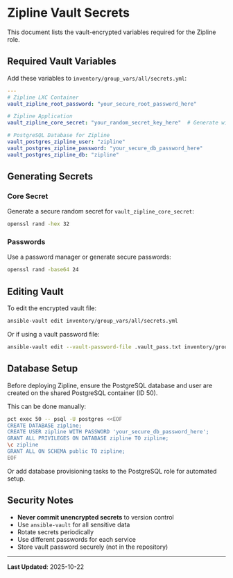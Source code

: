 # Zipline Vault Secrets

This document lists the vault-encrypted variables required for the Zipline role.

## Required Vault Variables

Add these variables to `inventory/group_vars/all/secrets.yml`:

```yaml
---
# Zipline LXC Container
vault_zipline_root_password: "your_secure_root_password_here"

# Zipline Application
vault_zipline_core_secret: "your_random_secret_key_here"  # Generate with: openssl rand -hex 32

# PostgreSQL Database for Zipline
vault_postgres_zipline_user: "zipline"
vault_postgres_zipline_password: "your_secure_db_password_here"
vault_postgres_zipline_db: "zipline"
```

## Generating Secrets

### Core Secret
Generate a secure random secret for `vault_zipline_core_secret`:
```bash
openssl rand -hex 32
```

### Passwords
Use a password manager or generate secure passwords:
```bash
openssl rand -base64 24
```

## Editing Vault

To edit the encrypted vault file:
```bash
ansible-vault edit inventory/group_vars/all/secrets.yml
```

Or if using a vault password file:
```bash
ansible-vault edit --vault-password-file .vault_pass.txt inventory/group_vars/all/secrets.yml
```

## Database Setup

Before deploying Zipline, ensure the PostgreSQL database and user are created on the shared PostgreSQL container (ID 50).

This can be done manually:
```bash
pct exec 50 -- psql -U postgres <<EOF
CREATE DATABASE zipline;
CREATE USER zipline WITH PASSWORD 'your_secure_db_password_here';
GRANT ALL PRIVILEGES ON DATABASE zipline TO zipline;
\c zipline
GRANT ALL ON SCHEMA public TO zipline;
EOF
```

Or add database provisioning tasks to the PostgreSQL role for automated setup.

## Security Notes

- **Never commit unencrypted secrets** to version control
- Use `ansible-vault` for all sensitive data
- Rotate secrets periodically
- Use different passwords for each service
- Store vault password securely (not in the repository)

---

**Last Updated**: 2025-10-22

